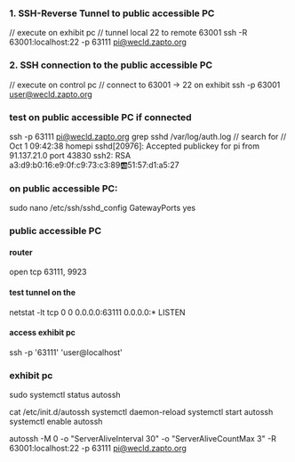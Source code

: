 
### 1. SSH-Reverse Tunnel to public accessible PC 
// execute on exhibit pc
// tunnel local 22 to remote 63001
ssh -R 63001:localhost:22 -p 63111 pi@wecld.zapto.org


### 2. SSH connection to the public accessible PC
// execute on control pc
// connect to 63001 -> 22 on exhibit
ssh -p 63001 user@wecld.zapto.org


### test on public accessible PC if connected
ssh -p 63111 pi@wecld.zapto.org
grep sshd /var/log/auth.log
// search for 
// Oct  1 09:42:38 homepi sshd[20976]: Accepted publickey for pi from 91.137.21.0 port 43830 ssh2: RSA a3:d9:b0:16:e9:0f:c9:73:c3:89:ab:51:57:d1:a5:27

### on public accessible PC:
sudo nano /etc/ssh/sshd_config
GatewayPorts yes


### public accessible PC
#### router 
open tcp 63111, 9923

#### test tunnel on the 
netstat -lt
tcp        0      0 0.0.0.0:63111           0.0.0.0:*               LISTEN     

#### access exhibit pc
ssh -p '63111' 'user@localhost'



### exhibit pc
sudo systemctl status autossh

cat /etc/init.d/autossh
systemctl daemon-reload
systemctl start autossh
systemctl enable autossh


autossh -M 0 -o "ServerAliveInterval 30" -o "ServerAliveCountMax 3" -R 63001:localhost:22 -p 63111 pi@wecld.zapto.org
